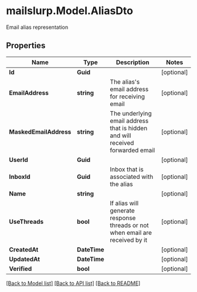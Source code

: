 # mailslurp.Model.AliasDto
Email alias representation
## Properties

Name | Type | Description | Notes
------------ | ------------- | ------------- | -------------
**Id** | **Guid** |  | [optional] 
**EmailAddress** | **string** | The alias&#39;s email address for receiving email | [optional] 
**MaskedEmailAddress** | **string** | The underlying email address that is hidden and will received forwarded email | [optional] 
**UserId** | **Guid** |  | [optional] 
**InboxId** | **Guid** | Inbox that is associated with the alias | [optional] 
**Name** | **string** |  | [optional] 
**UseThreads** | **bool** | If alias will generate response threads or not when email are received by it | [optional] 
**CreatedAt** | **DateTime** |  | [optional] 
**UpdatedAt** | **DateTime** |  | [optional] 
**Verified** | **bool** |  | [optional] 

[[Back to Model list]](../README#documentation-for-models) [[Back to API list]](../README#documentation-for-api-endpoints) [[Back to README]](../README)

